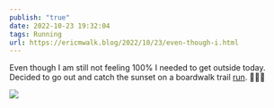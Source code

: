```yaml
---
publish: "true"
date: 2022-10-23 19:32:04
tags: Running
url: https://ericmwalk.blog/2022/10/23/even-though-i.html
---
```


Even though I am still not feeling 100% I needed to get outside today. Decided to go out and catch the sunset on a boardwalk trail [run](http://www.strava.com/activities/8010097615). 🏃🏻‍♂️



![](https://ericmwalk.blog/uploads/2022/af9d0b76c9.jpg)
